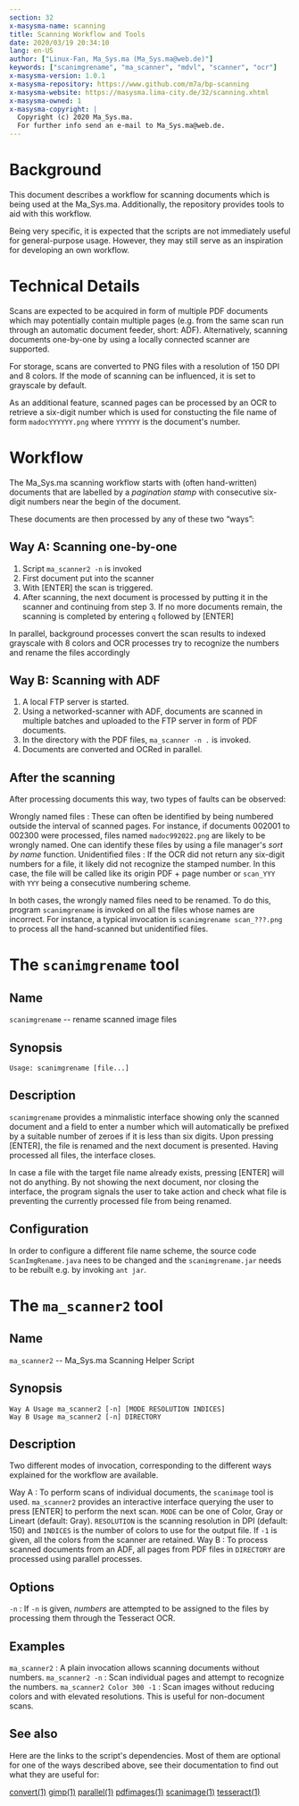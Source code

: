 ```yaml
---
section: 32
x-masysma-name: scanning
title: Scanning Workflow and Tools
date: 2020/03/19 20:34:10
lang: en-US
author: ["Linux-Fan, Ma_Sys.ma (Ma_Sys.ma@web.de)"]
keywords: ["scanimgrename", "ma_scanner", "mdvl", "scanner", "ocr"]
x-masysma-version: 1.0.1
x-masysma-repository: https://www.github.com/m7a/bp-scanning
x-masysma-website: https://masysma.lima-city.de/32/scanning.xhtml
x-masysma-owned: 1
x-masysma-copyright: |
  Copyright (c) 2020 Ma_Sys.ma.
  For further info send an e-mail to Ma_Sys.ma@web.de.
---
```

Background
==========

This document describes a workflow for scanning documents which is being used
at the Ma_Sys.ma. Additionally, the repository provides tools to aid with this
workflow.

Being very specific, it is expected that the scripts are not immediately useful
for general-purpose usage. However, they may still serve as an inspiration for
developing an own workflow.

Technical Details
=================

Scans are expected to be acquired in form of multiple PDF documents which
may potentially contain multiple pages (e.g. from the same scan run through an
automatic document feeder, short: ADF). Alternatively, scanning documents
one-by-one by using a locally connected scanner are supported.

For storage, scans are converted to PNG files with a resolution of 150 DPI and
8 colors. If the mode of scanning can be influenced, it is set to grayscale by
default.

As an additional feature, scanned pages can be processed by an OCR to retrieve
a six-digit number which is used for constucting the file name of form
`madocYYYYYY.png` where `YYYYYY` is the document's number.

Workflow
========

The Ma_Sys.ma scanning workflow starts with (often hand-written) documents that
are labelled by a _pagination stamp_ with consecutive six-digit numbers near the
begin of the document.

These documents are then processed by any of these two “ways”:

## Way A: Scanning one-by-one

 1. Script `ma_scanner2 -n` is invoked
 2. First document put into the scanner
 3. With [ENTER] the scan is triggered.
 4. After scanning, the next document is processed by putting it in the
    scanner and continuing from step 3. If no more documents remain, the
    scanning is completed by entering `q` followed by [ENTER]

In parallel, background processes convert the scan results to indexed grayscale
with 8 colors and OCR processes try to recognize the numbers and rename the
files accordingly

## Way B: Scanning with ADF

 1. A local FTP server is started.
 2. Using a networked-scanner with ADF, documents are scanned in multiple
    batches and uploaded to the FTP server in form of PDF documents.
 3. In the directory with the PDF files, `ma_scanner -n .` is invoked.
 4. Documents are converted and OCRed in parallel.

## After the scanning

After processing documents this way, two types of faults can be observed:

Wrongly named files
:   These can often be identified by being numbered outside the interval of
    scanned pages. For instance, if documents 002001 to 002300 were processed,
    files named `madoc992022.png` are likely to be wrongly named. One can
    identify these files by using a file manager's _sort by name_ function.
Unidentified files
:   If the OCR did not return any six-digit numbers for a file, it likely did
    not recognize the stamped number. In this case, the file will be called
    like its origin PDF + page number or `scan_YYY` with `YYY` being a
    consecutive numbering scheme.

In both cases, the wrongly named files need to be renamed. To do this, program
`scanimgrename` is invoked on all the files whose names are incorrect.
For instance, a typical invocation is `scanimgrename scan_???.png` to process
all the hand-scanned but unidentified files.

The `scanimgrename` tool
========================

## Name

`scanimgrename` -- rename scanned image files

## Synopsis

	Usage: scanimgrename [file...]

## Description

`scanimgrename` provides a minmalistic interface showing only the scanned
document and a field to enter a number which will automatically be prefixed by
a suitable number of zeroes if it is less than six digits. Upon pressing
[ENTER], the file is renamed and the next document is presented. Having
processed all files, the interface closes.

In case a file with the target file name already exists, pressing [ENTER] will
not do anything. By not showing the next document, nor closing the interface,
the program signals the user to take action and check what file is preventing
the currently processed file from being renamed.

## Configuration

In order to configure a different file name scheme, the source code
`ScanImgRename.java` nees to be changed and the `scanimgrename.jar` needs to be
rebuilt e.g. by invoking `ant jar`.

The `ma_scanner2` tool
======================

## Name

`ma_scanner2` -- Ma_Sys.ma Scanning Helper Script

## Synopsis

	Way A Usage ma_scanner2 [-n] [MODE RESOLUTION INDICES]
	Way B Usage ma_scanner2 [-n] DIRECTORY

## Description

Two different modes of invocation, corresponding to the different ways
explained for the workflow are available.

Way A
:   To perform scans of individual documents, the `scanimage` tool is used.
    `ma_scanner2` provides an interactive interface querying the user to press
    [ENTER] to perform the next scan. `MODE` can be one of Color, Gray or
    Lineart (default: Gray). `RESOLUTION` is the scanning resolution in DPI
    (default: 150) and `INDICES` is the number of colors to use for the output
    file. If `-1` is given, all the colors from the scanner are retained.
Way B
:   To process scanned documents from an ADF, all pages from PDF files in
    `DIRECTORY` are processed using parallel processes.

## Options

`-n`
:   If `-n` is given, _numbers_ are attempted to be assigned to the files by
    processing them through the Tesseract OCR.

## Examples

`ma_scanner2`
:   A plain invocation allows scanning documents without numbers.
`ma_scanner2 -n`
:   Scan individual pages and attempt to recognize the numbers.
`ma_scanner2 Color 300 -1`
:   Scan images without reducing colors and with elevated resolutions.
    This is useful for non-document scans.

## See also

Here are the links to the script's dependencies. Most of them are optional for
one of the ways described above, see their documentation to find out what they
are useful for:

[convert(1)](https://manpages.debian.org/buster/imagemagick-6.q16/convert-im6.q16.1.en.html)
[gimp(1)](https://manpages.debian.org/buster/gimp/gimp.1.en.html)
[parallel(1)](https://manpages.debian.org/buster/parallel/parallel.1.en.html)
[pdfimages(1)](https://manpages.debian.org/buster/poppler-utils/pdfimages.1.en.html)
[scanimage(1)](https://manpages.debian.org/buster/sane-utils/scanimage.1.en.html)
[tesseract(1)](https://manpages.debian.org/buster/tesseract-ocr/tesseract.1.en.html)
